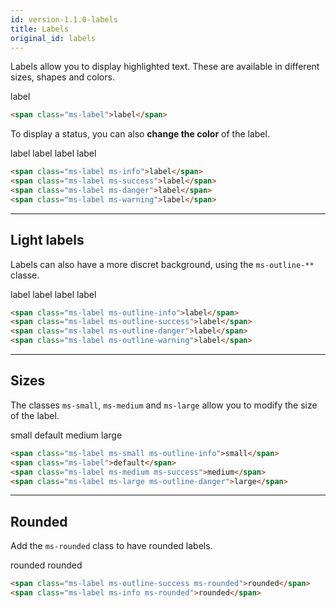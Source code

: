 ```yaml
---
id: version-1.1.0-labels
title: Labels
original_id: labels
---
```


Labels allow you to display highlighted text. These are available in different sizes, shapes and colors.

<span class="ms-label">label</span>

```html
<span class="ms-label">label</span>
```

To display a status, you can also **change the color** of the label.

<span class="ms-label ms-info">label</span>
<span class="ms-label ms-success">label</span>
<span class="ms-label ms-danger">label</span>
<span class="ms-label ms-warning">label</span>

```html
<span class="ms-label ms-info">label</span>
<span class="ms-label ms-success">label</span>
<span class="ms-label ms-danger">label</span>
<span class="ms-label ms-warning">label</span>
```

___

## Light labels

Labels can also have a more discret background, using the `ms-outline-**` classe.

<span class="ms-label ms-outline-info">label</span>
<span class="ms-label ms-outline-success">label</span>
<span class="ms-label ms-outline-danger">label</span>
<span class="ms-label ms-outline-warning">label</span>

```html
<span class="ms-label ms-outline-info">label</span>
<span class="ms-label ms-outline-success">label</span>
<span class="ms-label ms-outline-danger">label</span>
<span class="ms-label ms-outline-warning">label</span>
```

___

## Sizes

The classes `ms-small`, `ms-medium` and `ms-large` allow you to modify the size of the label.

<span class="ms-label ms-small ms-outline-info">small</span>
<span class="ms-label">default</span>
<span class="ms-label ms-medium ms-success">medium</span>
<span class="ms-label ms-large ms-outline-danger">large</span>

```html
<span class="ms-label ms-small ms-outline-info">small</span>
<span class="ms-label">default</span>
<span class="ms-label ms-medium ms-success">medium</span>
<span class="ms-label ms-large ms-outline-danger">large</span>
```
___

## Rounded

Add the `ms-rounded` class to have rounded labels.

<span class="ms-label ms-outline-success ms-rounded">rounded</span>
<span class="ms-label ms-info ms-rounded">rounded</span>

```html
<span class="ms-label ms-outline-success ms-rounded">rounded</span>
<span class="ms-label ms-info ms-rounded">rounded</span>
```